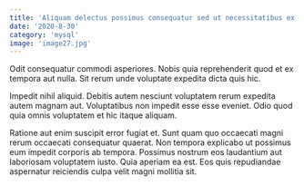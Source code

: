 ```yaml
---
title: 'Aliquam delectus possimus consequatur sed ut necessitatibus ex tempore repudiandae.'
date: '2020-8-30'
category: 'mysql'
image: 'image27.jpg'
---
```


Odit consequatur commodi asperiores. Nobis quia reprehenderit quod et ex tempora aut nulla. Sit rerum unde voluptate expedita dicta quis hic.
 Impedit nihil aliquid. Debitis autem nesciunt voluptatem rerum expedita autem magnam aut. Voluptatibus non impedit esse esse eveniet. Odio quod quia omnis voluptatem et hic itaque aliquam.
 Ratione aut enim suscipit error fugiat et. Sunt quam quo occaecati magni rerum occaecati consequatur quaerat. Non tempora explicabo ut possimus eum impedit corporis ab tempora. Possimus nostrum eos laudantium aut laboriosam voluptatem iusto. Quia aperiam ea est. Eos quis repudiandae aspernatur reiciendis culpa velit magni mollitia sit.
